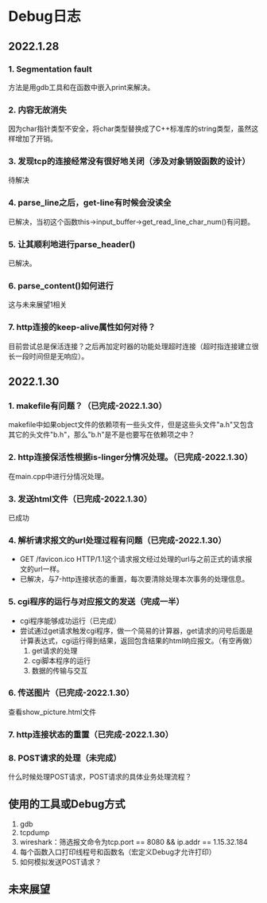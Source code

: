 # Debug日志
## 2022.1.28
### 1. Segmentation fault
方法是用gdb工具和在函数中嵌入print来解决。
### 2. 内容无故消失
因为char指针类型不安全，将char类型替换成了C++标准库的string类型，虽然这样增加了开销。
### 3. 发现tcp的连接经常没有很好地关闭（涉及对象销毁函数的设计）
待解决
### 4. parse_line之后，get-line有时候会没读全
已解决，当初这个函数this->input_buffer->get_read_line_char_num()有问题。
### 5. 让其顺利地进行parse_header()
已解决。
### 6. parse_content()如何进行
这与未来展望1相关
### 7. http连接的keep-alive属性如何对待？
目前尝试总是保活连接？之后再加定时器的功能处理超时连接（超时指连接建立很长一段时间但是无响应）。

## 2022.1.30
### 1. makefile有问题？（已完成-2022.1.30）
makefile中如果object文件的依赖项有一些头文件，但是这些头文件"a.h"又包含其它的头文件"b.h"，那么"b.h"是不是也要写在依赖项之中？
### 2. http连接保活性根据is-linger分情况处理。（已完成-2022.1.30）
在main.cpp中进行分情况处理。
### 3. 发送html文件（已完成-2022.1.30）
已成功
### 4. 解析请求报文的url处理过程有问题（已完成-2022.1.30）
* GET /favicon.ico HTTP/1.1这个请求报文经过处理的url与之前正式的请求报文的url一样。
* 已解决，与7-http连接状态的重置，每次要清除处理本次事务的处理信息。
### 5. cgi程序的运行与对应报文的发送（完成一半）
* cgi程序能够成功运行（已完成）
* 尝试通过get请求触发cgi程序，做一个简易的计算器，get请求的问号后面是计算表达式，cgi运行得到结果，返回包含结果的html响应报文。（有空再做）
  1. get请求的处理
  2. cgi脚本程序的运行
  3. 数据的传输与交互 
### 6. 传送图片（已完成-2022.1.30）
查看show_picture.html文件
### 7. http连接状态的重置（已完成-2022.1.30）
### 8. POST请求的处理（未完成）
什么时候处理POST请求，POST请求的具体业务处理流程？

## 使用的工具或Debug方式
1. gdb
2. tcpdump
3. wireshark：筛选报文命令为tcp.port == 8080 && ip.addr == 1.15.32.184
4. 每个函数入口打印线程号和函数名（宏定义Debug才允许打印）
5. 如何模拟发送POST请求？

## 未来展望

 